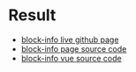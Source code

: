 # Result 

- [block-info live github page](https://y12studio.github.io/helloworld-dot/block-info/)
- [block-info page source code](https://github.com/y12studio/helloworld-dot/tree/main/docs/block-info)
- [block-info vue source code](https://github.com/y12studio/helloworld-dot/tree/main/dot-frontend/block-info/)